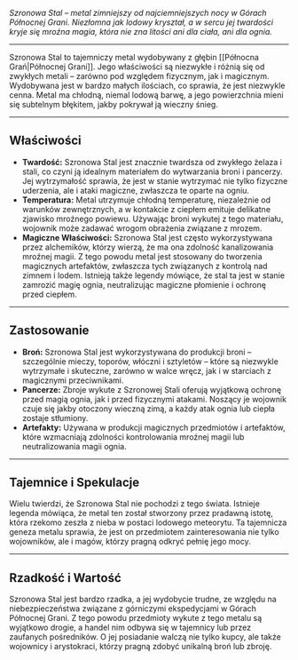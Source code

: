 *Szronowa Stal – metal zimniejszy od najciemniejszych nocy w Górach Północnej Grani. Niezłomna jak lodowy kryształ, a w sercu jej twardości kryje się mroźna magia, która nie zna litości ani dla ciała, ani dla ognia.*

- - -

Szronowa Stal to tajemniczy metal wydobywany z głębin [[Północna Grań|Północnej Grani]]. Jego właściwości są niezwykłe i różnią się od zwykłych metali – zarówno pod względem fizycznym, jak i magicznym. Wydobywana jest w bardzo małych ilościach, co sprawia, że jest niezwykle cenna. Metal ma chłodną, niemal lodową barwę, a jego powierzchnia mieni się subtelnym błękitem, jakby pokrywał ją wieczny śnieg.

- - -
## **Właściwości**

- **Twardość:** Szronowa Stal jest znacznie twardsza od zwykłego żelaza i stali, co czyni ją idealnym materiałem do wytwarzania broni i pancerzy. Jej wytrzymałość sprawia, że jest w stanie wytrzymać nie tylko fizyczne uderzenia, ale i ataki magiczne, zwłaszcza te oparte na ogniu.
- **Temperatura:** Metal utrzymuje chłodną temperaturę, niezależnie od warunków zewnętrznych, a w kontakcie z ciepłem emituje delikatne zjawisko mroźnego powiewu. Używając broni wykutej z tego materiału, wojownik może zadawać wrogom obrażenia związane z mrozem.
- **Magiczne Właściwości:** Szronowa Stal jest często wykorzystywana przez alchemików, którzy wierzą, że ma ona zdolność kanalizowania mroźnej magii. Z tego powodu metal jest stosowany do tworzenia magicznych artefaktów, zwłaszcza tych związanych z kontrolą nad zimnem i lodem. Istnieją także legendy mówiące, że stal ta jest w stanie zamrozić magię ognia, neutralizując magiczne płomienie i ochronę przed ciepłem.

- - -
## **Zastosowanie**

- **Broń:** Szronowa Stal jest wykorzystywana do produkcji broni – szczególnie mieczy, toporów, włóczni i sztyletów – które są niezwykle wytrzymałe i skuteczne, zarówno w walce wręcz, jak i w starciach z magicznymi przeciwnikami.
- **Pancerze:** Zbroje wykute z Szronowej Stali oferują wyjątkową ochronę przed magią ognia, jak i przed fizycznymi atakami. Noszący je wojownik czuje się jakby otoczony wieczną zimą, a każdy atak ognia lub ciepła zostaje stłumiony.
- **Artefakty:** Używana w produkcji magicznych przedmiotów i artefaktów, które wzmacniają zdolności kontrolowania mroźnej magii lub neutralizowania magii ognia.

- - -
## **Tajemnice i Spekulacje**

Wielu twierdzi, że Szronowa Stal nie pochodzi z tego świata. Istnieje legenda mówiąca, że metal ten został stworzony przez pradawną istotę, która rzekomo zeszła z nieba w postaci lodowego meteorytu. Ta tajemnicza geneza metalu sprawia, że jest on przedmiotem zainteresowania nie tylko wojowników, ale i magów, którzy pragną odkryć pełnię jego mocy.

- - -
## **Rzadkość i Wartość**  

Szronowa Stal jest bardzo rzadka, a jej wydobycie trudne, ze względu na niebezpieczeństwa związane z górniczymi ekspedycjami w Górach Północnej Grani. Z tego powodu przedmioty wykute z tego metalu są wyjątkowo drogie, a handel nim odbywa się w tajemnicy lub przez zaufanych pośredników. O jej posiadanie walczą nie tylko kupcy, ale także wojownicy i arystokraci, którzy pragną zdobyć unikalną broń lub zbroję.